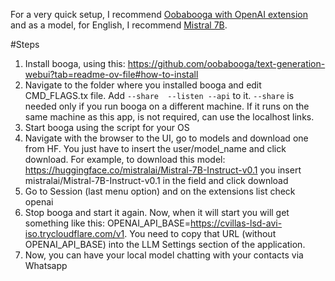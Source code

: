 For a very quick setup, I recommend [Oobabooga with OpenAI extension](https://github.com/oobabooga/text-generation-webui/wiki/12-%E2%80%90-OpenAI-API) 
and as a model, for English, I recommend [Mistral 7B](https://huggingface.co/mistralai/Mistral-7B-v0.1).

#Steps

1. Install booga, using this: https://github.com/oobabooga/text-generation-webui?tab=readme-ov-file#how-to-install
2. Navigate to the folder where you installed booga and edit CMD_FLAGS.tx file. Add `--share  --listen --api` to it. `--share` is needed only if you run booga on a different machine. If it runs on the same machine as this app, is not required, can use the localhost links.
3. Start booga using the script for your OS
4. Navigate with the browser to the UI, go to models and download one from HF. You just have to insert the user/model_name and click download. For example, to download this model: https://huggingface.co/mistralai/Mistral-7B-Instruct-v0.1 you insert mistralai/Mistral-7B-Instruct-v0.1 in the field and click download
5. Go to Session (last menu option) and on the extensions list check openai
6. Stop booga and start it again. Now, when it will start you will get something like this: OPENAI_API_BASE=https://cvillas-lsd-avi-iso.trycloudflare.com/v1. You need to copy that URL (without OPENAI_API_BASE) into the LLM Settings section of the application.
7. Now, you can have your local model chatting with your contacts via Whatsapp

